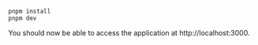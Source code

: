 
```
pnpm install
pnpm dev
```

You should now be able to access the application at http://localhost:3000.
